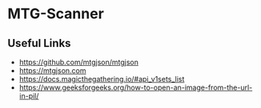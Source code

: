 # MTG-Scanner
## Useful Links
- https://github.com/mtgjson/mtgjson
- https://mtgjson.com
- https://docs.magicthegathering.io/#api_v1sets_list
- https://www.geeksforgeeks.org/how-to-open-an-image-from-the-url-in-pil/
